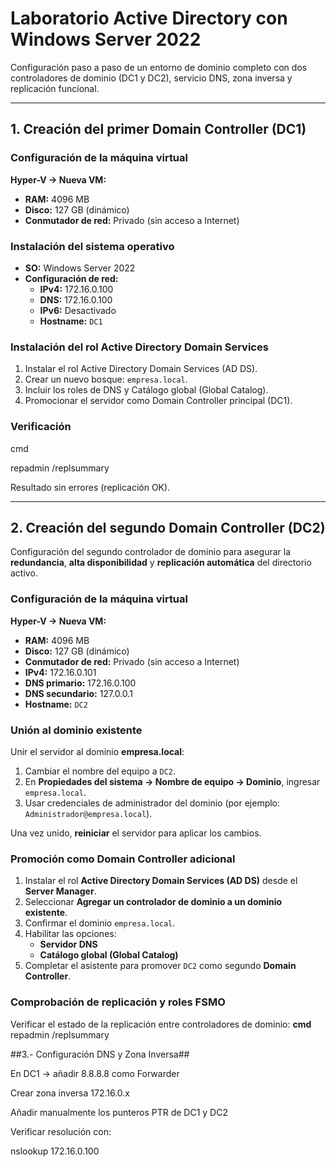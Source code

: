 # Laboratorio Active Directory con Windows Server 2022

Configuración paso a paso de un entorno de dominio completo con dos controladores de dominio (DC1 y DC2), servicio DNS, zona inversa y replicación funcional.

---

## 1. Creación del primer Domain Controller (DC1)

### Configuración de la máquina virtual
**Hyper-V → Nueva VM:**
- **RAM:** 4096 MB  
- **Disco:** 127 GB (dinámico)  
- **Conmutador de red:** Privado (sin acceso a Internet)

### Instalación del sistema operativo
- **SO:** Windows Server 2022  
- **Configuración de red:**
  - **IPv4:** 172.16.0.100  
  - **DNS:** 172.16.0.100  
  - **IPv6:** Desactivado  
  - **Hostname:** `DC1`

### Instalación del rol Active Directory Domain Services
1. Instalar el rol Active Directory Domain Services (AD DS).  
2. Crear un nuevo bosque: `empresa.local`.  
3. Incluir los roles de DNS y Catálogo global (Global Catalog).  
4. Promocionar el servidor como Domain Controller principal (DC1).

### Verificación
cmd

repadmin /replsummary

Resultado sin errores (replicación OK).

---

## 2. Creación del segundo Domain Controller (DC2)

Configuración del segundo controlador de dominio para asegurar la **redundancia**, **alta disponibilidad** y **replicación automática** del directorio activo.


### Configuración de la máquina virtual
**Hyper-V → Nueva VM:**
- **RAM:** 4096 MB  
- **Disco:** 127 GB (dinámico)  
- **Conmutador de red:** Privado (sin acceso a Internet)  
- **IPv4:** 172.16.0.101  
- **DNS primario:** 172.16.0.100  
- **DNS secundario:** 127.0.0.1  
- **Hostname:** `DC2`


### Unión al dominio existente
Unir el servidor al dominio **empresa.local**:
1. Cambiar el nombre del equipo a `DC2`.
2. En **Propiedades del sistema → Nombre de equipo → Dominio**, ingresar `empresa.local`.
3. Usar credenciales de administrador del dominio (por ejemplo: `Administrador@empresa.local`).

Una vez unido, **reiniciar** el servidor para aplicar los cambios.


### Promoción como Domain Controller adicional
1. Instalar el rol **Active Directory Domain Services (AD DS)** desde el **Server Manager**.  
2. Seleccionar **Agregar un controlador de dominio a un dominio existente**.  
3. Confirmar el dominio `empresa.local`.  
4. Habilitar las opciones:  
   - **Servidor DNS**  
   - **Catálogo global (Global Catalog)**  
5. Completar el asistente para promover `DC2` como segundo **Domain Controller**.


### Comprobación de replicación y roles FSMO

Verificar el estado de la replicación entre controladores de dominio:
**cmd**
repadmin /replsummary



##3.- Configuración DNS y Zona Inversa##

En DC1 → añadir 8.8.8.8 como Forwarder

Crear zona inversa 172.16.0.x

Añadir manualmente los punteros PTR de DC1 y DC2

Verificar resolución con:

nslookup 172.16.0.100


